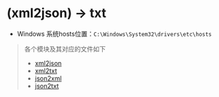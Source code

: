 # (xml2json) -> txt

- Windows 系统hosts位置：`C:\Windows\System32\drivers\etc\hosts`

> 各个模块及其对应的文件如下
> - [xml2json](xml2json.py)
> - [xml2txt](xml2txt.py)
> - [json2xml](json2xml.py)
> - [json2txt](json2txt.py)
